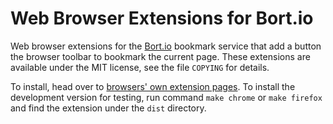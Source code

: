 Web Browser Extensions for Bort.io
==================================

Web browser extensions for the [Bort.io][1] bookmark service that add a
button the browser toolbar to bookmark the current page. These
extensions are available under the MIT license, see the file `COPYING`
for details.

To install, head over to [browsers' own extension pages][2]. To install
the development version for testing, run command `make chrome` or `make
firefox` and find the extension under the `dist` directory.

[1]: https://bort.io/
[2]: https://bort.io/tools.html
